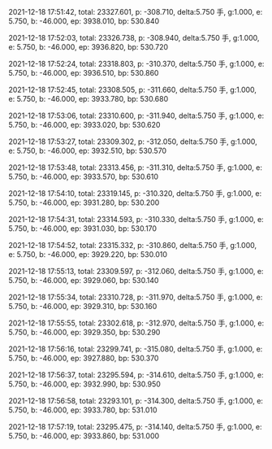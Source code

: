 2021-12-18 17:51:42, total: 23327.601, p: -308.710, delta:5.750 手, g:1.000, e: 5.750, b: -46.000, ep: 3938.010, bp: 530.840

2021-12-18 17:52:03, total: 23326.738, p: -308.940, delta:5.750 手, g:1.000, e: 5.750, b: -46.000, ep: 3936.820, bp: 530.720

2021-12-18 17:52:24, total: 23318.803, p: -310.370, delta:5.750 手, g:1.000, e: 5.750, b: -46.000, ep: 3936.510, bp: 530.860

2021-12-18 17:52:45, total: 23308.505, p: -311.660, delta:5.750 手, g:1.000, e: 5.750, b: -46.000, ep: 3933.780, bp: 530.680

2021-12-18 17:53:06, total: 23310.600, p: -311.940, delta:5.750 手, g:1.000, e: 5.750, b: -46.000, ep: 3933.020, bp: 530.620

2021-12-18 17:53:27, total: 23309.302, p: -312.050, delta:5.750 手, g:1.000, e: 5.750, b: -46.000, ep: 3932.510, bp: 530.570

2021-12-18 17:53:48, total: 23313.456, p: -311.310, delta:5.750 手, g:1.000, e: 5.750, b: -46.000, ep: 3933.570, bp: 530.610

2021-12-18 17:54:10, total: 23319.145, p: -310.320, delta:5.750 手, g:1.000, e: 5.750, b: -46.000, ep: 3931.280, bp: 530.200

2021-12-18 17:54:31, total: 23314.593, p: -310.330, delta:5.750 手, g:1.000, e: 5.750, b: -46.000, ep: 3931.030, bp: 530.170

2021-12-18 17:54:52, total: 23315.332, p: -310.860, delta:5.750 手, g:1.000, e: 5.750, b: -46.000, ep: 3929.220, bp: 530.010

2021-12-18 17:55:13, total: 23309.597, p: -312.060, delta:5.750 手, g:1.000, e: 5.750, b: -46.000, ep: 3929.060, bp: 530.140

2021-12-18 17:55:34, total: 23310.728, p: -311.970, delta:5.750 手, g:1.000, e: 5.750, b: -46.000, ep: 3929.310, bp: 530.160

2021-12-18 17:55:55, total: 23302.618, p: -312.970, delta:5.750 手, g:1.000, e: 5.750, b: -46.000, ep: 3929.350, bp: 530.290

2021-12-18 17:56:16, total: 23299.741, p: -315.080, delta:5.750 手, g:1.000, e: 5.750, b: -46.000, ep: 3927.880, bp: 530.370

2021-12-18 17:56:37, total: 23295.594, p: -314.610, delta:5.750 手, g:1.000, e: 5.750, b: -46.000, ep: 3932.990, bp: 530.950

2021-12-18 17:56:58, total: 23293.101, p: -314.300, delta:5.750 手, g:1.000, e: 5.750, b: -46.000, ep: 3933.780, bp: 531.010

2021-12-18 17:57:19, total: 23295.475, p: -314.140, delta:5.750 手, g:1.000, e: 5.750, b: -46.000, ep: 3933.860, bp: 531.000